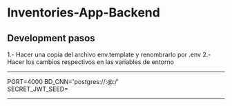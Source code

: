 # Inventories-App-Backend

## Development pasos

1.- Hacer una copia del archivo env.template y renombrarlo por .env
2.-Hacer los cambios respectivos en las variables de entorno

******

PORT=4000
BD_CNN='postgres://<user>:<password>@<server>:<port>/<BdName>'  
SECRET_JWT_SEED=<word secret>

******